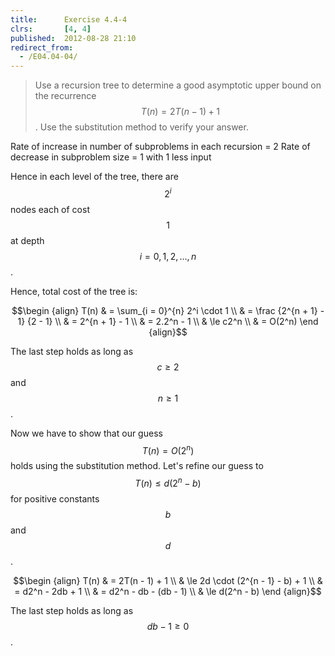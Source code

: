```yaml
---
title:      Exercise 4.4-4
clrs:       [4, 4]
published:  2012-08-28 21:10
redirect_from:
  - /E04.04-04/
---
```


>Use a recursion tree to determine a good asymptotic upper bound on the recurrence $$T(n) = 2T(n - 1) + 1$$. Use the substitution method to verify your answer.

Rate of increase in number of subproblems in each recursion = 2
Rate of decrease in subproblem size = 1 with 1 less input

Hence in each level of the tree, there are $$2^i$$ nodes each of cost $$1$$ at depth $$i = 0, 1, 2, \dots, n$$.

Hence, total cost of the tree is:

$$\begin {align}
T(n) & = \sum_{i = 0}^{n} 2^i \cdot 1 \\
     & = \frac {2^{n + 1} - 1} {2 - 1} \\
     & = 2^{n + 1} - 1 \\
     & = 2.2^n - 1 \\
     & \le c2^n \\
     & = O(2^n)
\end {align}$$

The last step holds as long as $$c \ge 2$$ and $$n \ge 1$$.

Now we have to show that our guess $$T(n) = O(2^n)$$ holds using the substitution method. Let's refine our guess to $$T(n) \le d(2^n - b)$$ for positive constants $$b$$ and $$d$$.

$$\begin {align}
T(n) & = 2T(n - 1) + 1 \\
     & \le 2d \cdot (2^{n - 1} - b) + 1 \\
     & = d2^n - 2db + 1 \\
     & = d2^n - db - (db - 1) \\
     & \le d(2^n - b)
\end {align}$$

The last step holds as long as $$db - 1 \ge 0$$.